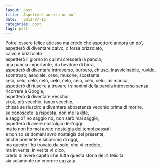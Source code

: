 ```yaml
---
layout: post
title:  Aspetterò ancora un po'
date:   2012-07-12
categories: post
tags: post
---
```

Potrei essere felice adesso ma credo che aspetterò ancora un po',  
aspetterò di diventare calvo, o forse brizzolato,  
calvo e brizzolato  
aspetterò il giorno in cui mi crescerà la pancia,  
una pancia importante, da bevitore di birra,  
aspetterò di diventare introverso, burbero, chiuso, inavvicinabile, ruvido, scontroso, asociale, orso, musone, scostante,  
celo, celo, celo, celo, celo, celo, celo, celo, celo, mi manca,  
aspetterò di riuscire a trovare i sinonimi della parola introverso senza ricorrere a Google,  
aspetterò di diventare vecchio,   
si ok, più vecchio, tanto vecchio,  
chissà se riuscirò a diventare abbastanza vecchio prima di morire,  
se conoscete la risposta, non me la dite,  
e saggio? no saggio no, non sarò mai saggio,  
aspetterò di avere nostalgia dell'oggi  
ma io non ho mai avuto nostalgia dei tempi passati  
e non so se domani avrò nostalgia del presente,  
anche presente è sinonimo di oggi,  
ma questo l'ho trovato da solo, che vi credete,  
ma in verità, in verità vi dico,  
credo di avere capito che tutta questa storia della felicità   
sia solamente un'enorme cazzata.
